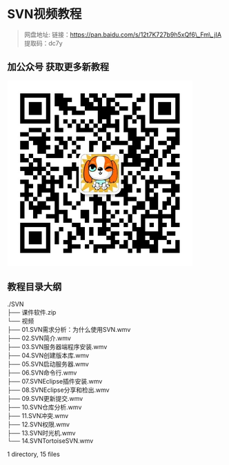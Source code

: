 # SVN视频教程

> 网盘地址: 链接：https://pan.baidu.com/s/12t7K727b9h5xQf6\_Fm\_jIA 提取码：dc7y

## 加公众号 获取更多新教程
 ![](assets/vxlogo.jpg)
## 教程目录大纲
./SVN  
├── 课件软件.zip  
└── 视频  
    ├── 01.SVN需求分析：为什么使用SVN.wmv  
    ├── 02.SVN简介.wmv  
    ├── 03.SVN服务器端程序安装.wmv  
    ├── 04.SVN创建版本库.wmv  
    ├── 05.SVN启动服务器.wmv  
    ├── 06.SVN命令行.wmv  
    ├── 07.SVNEclipse插件安装.wmv  
    ├── 08.SVNEclipse分享和检出.wmv  
    ├── 09.SVN更新提交.wmv  
    ├── 10.SVN仓库分析.wmv  
    ├── 11.SVN冲突.wmv  
    ├── 12.SVN权限.wmv  
    ├── 13.SVN时光机.wmv  
    └── 14.SVNTortoiseSVN.wmv  
  
1 directory, 15 files  
